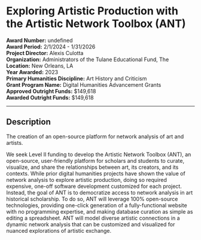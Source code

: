 
# Exploring Artistic Production with the Artistic Network Toolbox (ANT)

**Award Number:** undefined  
**Award Period:** 2/1/2024 - 1/31/2026  
**Project Director:** Alexis  Culotta  
**Organization:** Administrators of the Tulane Educational Fund, The  
**Location:** New Orleans, LA  
**Year Awarded:** 2023  
**Primary Humanities Discipline:** Art History and Criticism  
**Grant Program Name:** Digital Humanities Advancement Grants  
**Approved Outright Funds:** $149,618  
**Awarded Outright Funds:** $149,618  

---

## Description

<p>The creation of an open-source platform for network analysis of art and artists.</p>
<p>We seek Level II funding to develop the Artistic Network Toolbox (ANT), an open-source, user-friendly platform for scholars and students to curate, visualize, and share the relationships between art, its creators, and its contexts. While prior digital humanities projects have shown the value of network analysis to explore artistic production, doing so required expensive, one-off software development customized for each project. Instead, the goal of ANT is to democratize access to network analysis in art historical scholarship. To do so, ANT will leverage 100% open-source technologies, providing one-click generation of a fully-functional website with no programming expertise, and making database curation as simple as editing a spreadsheet. ANT will model diverse artistic connections in a dynamic network analysis that can be customized and visualized for nuanced explorations of artistic exchange.</p>
